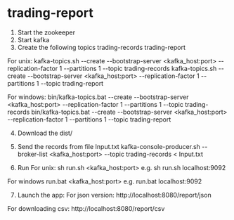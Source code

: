 # trading-report

1. Start the zookeeper
2. Start kafka
3. Create the following topics 
trading-records
trading-report

For unix:
kafka-topics.sh --create --bootstrap-server <kafka_host:port> --replication-factor 1 --partitions 1 --topic trading-records
kafka-topics.sh --create --bootstrap-server <kafka_host:port> --replication-factor 1 --partitions 1 --topic trading-report

For windows:
bin/kafka-topics.bat --create --bootstrap-server <kafka_host:port> --replication-factor 1 --partitions 1 --topic trading-records
bin/kafka-topics.bat --create --bootstrap-server <kafka_host:port> --replication-factor 1 --partitions 1 --topic trading-report

4. Download the dist/
5. Send the records from file Input.txt 
kafka-console-producer.sh --broker-list <kafka_host:port> --topic trading-records < Input.txt

5. Run 
For unix:
sh run.sh <kafka_host:port>
e.g. 
sh run.sh localhost:9092

For windows
run.bat <kafka_host:port>
e.g.
run.bat localhost:9092

7. Launch the app:
For json version:
http://localhost:8080/report/json

For downloading csv:
http://localhost:8080/report/csv

